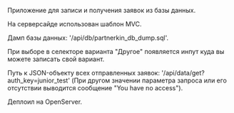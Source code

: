 Приложение для записи и получения заявок из базы данных.

На серверсайде использован шаблон MVC.
  
Дамп базы данных: '/api/db/partnerkin_db_dump.sql'.

При выборе в селекторе варианта "Другое" появляется инпут куда вы можете записать свой вариант.

Путь к JSON-объекту всех отправленных заявок: '/api/data/get?auth_key=junior_test'
(При другом значении параметра запроса или его отсутствии выводится сообщение "You have no access").

Деплоил на OpenServer.

